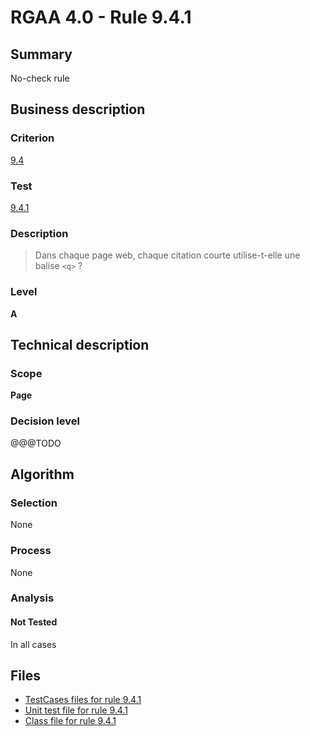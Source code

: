 # RGAA 4.0 - Rule 9.4.1

## Summary

No-check rule

## Business description

### Criterion

[9.4](https://www.numerique.gouv.fr/publications/rgaa-accessibilite/methode/criteres/#crit-9-4)

### Test

[9.4.1](https://www.numerique.gouv.fr/publications/rgaa-accessibilite/methode/criteres/#test-9-4-1)

### Description

> Dans chaque page web, chaque citation courte utilise-t-elle une balise `<q>` ?

### Level

**A**


## Technical description

### Scope

**Page**

### Decision level

@@@TODO


## Algorithm

### Selection

None

### Process

None

### Analysis

#### Not Tested

In all cases


## Files

- [TestCases files for rule 9.4.1](https://gitlab.com/asqatasun/Asqatasun/-/tree/v5/rules/rules-rgaa4.0/src/test/resources/testcases/rgaa40/Rgaa40Rule090401/)
- [Unit test file for rule 9.4.1](https://gitlab.com/asqatasun/Asqatasun/-/blob/v5/rules/rules-rgaa4.0/src/test/java/org/asqatasun/rules/rgaa40/Rgaa40Rule090401Test.java)
- [Class file for rule 9.4.1](https://gitlab.com/asqatasun/Asqatasun/-/blob/v5/rules/rules-rgaa4.0/src/main/java/org/asqatasun/rules/rgaa40/Rgaa40Rule090401.java)


